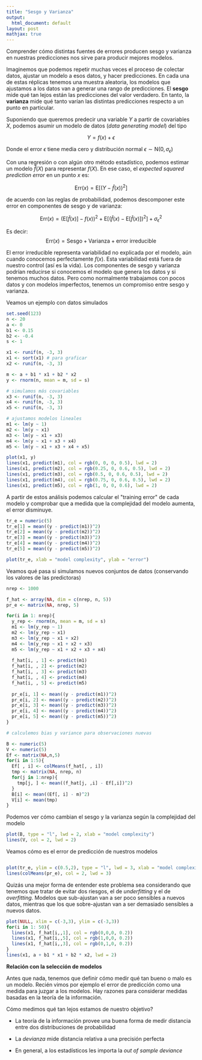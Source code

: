 ```yaml
---
title: "Sesgo y Varianza"
output:
  html_document: default
layout: post
mathjax: true
---
```


Comprender cómo distintas fuentes de errores producen sesgo y varianza en nuestras predicciones nos sirve para producir mejores modelos.

Imaginemos que podemos repetir muchas veces el proceso de colectar datos, ajustar un modelo a esos datos, y hacer predicciones. En cada una de estas réplicas tenemos una muestra aleatoria, los modelos que ajustamos a los datos van a generar una rango de predicciones. El **sesgo** mide qué tan lejos están las predicciones del valor verdadero. En tanto, la **varianza** mide qué tanto varían las distintas predicciones respecto a un punto en particular.

Suponiendo que queremos predecir una variable $Y$ a partir de covariables $X$, podemos asumir un modelo de datos (*data generating model*) del tipo

$$
Y = f(x) + \epsilon
$$

Donde el error $\epsilon$ tiene media cero y distribución normal $\epsilon \sim \text{N} \left(0, \sigma_{\epsilon} \right)$ 

Con una regresión o con algún otro método estadístico, podemos estimar un modelo $\hat{f} \left(X \right)$ para representar $f\left(X \right)$. En ese caso, el *expected squared prediction error* en un punto $x$ es:

$$
\text{Err} \left( x \right) = \text{E} \left[ \left( Y − \hat{f} \left(x \right) \right)^2 \right]
$$

de acuerdo con las reglas de probabilidad, podemos descomponer este error en componentes de sesgo y de varianza:

$$
\text{Err} \left( x \right) = \left( \text{E} \left[\hat{f} \left( x \right) \right] - f \left(x \right) \right)^2  + \text{E} \left[ \left( \hat{f} \left(x \right) - \text{E}\left[ \hat{f} \left(x \right) \right] \right)^2 \right] + \sigma^2_{\epsilon}
$$

Es decir:
$$
\text{Err} \left( x \right) = \text{Sesgo} + \text{Varianza} + \text{error irreducible}
$$

El error irreducible representa variabilidad no explicada por el modelo, aún cuando conocemos perfectamente $f\left(x\right)$. Esta variabilidad está fuera de nuestro control (así es la vida). Los componentes de sesgo y varianza podrían reducirse si conocemos el modelo que genera los datos y si tenemos muchos datos. Pero como normalmente trabajamos con pocos datos y con modelos imperfectos, tenemos un compromiso entre sesgo y varianza.

Veamos un ejemplo con datos simulados

```R
set.seed(123)
n <- 20
a <- 0
b1 <- 0.15
b2 <- -0.4
s <- 1

x1 <- runif(n, -3, 3)
x1 <- sort(x1) # para graficar
x2 <- runif(n, -3, 3)

m <- a + b1 * x1 + b2 * x2
y <- rnorm(n, mean = m, sd = s)

# simulamos más covariables
x3 <- runif(n, -3, 3)
x4 <- runif(n, -3, 3)
x5 <- runif(n, -3, 3)

# ajustamos modelos lineales
m1 <- lm(y ~ 1)
m2 <- lm(y ~ x1)
m3 <- lm(y ~ x1 + x3)
m4 <- lm(y ~ x1 + x3 + x4)
m5 <- lm(y ~ x1 + x3 + x4 + x5)

plot(x1, y)
lines(x1, predict(m1), col = rgb(0, 0, 0, 0.5), lwd = 2)
lines(x1, predict(m2), col = rgb(0.25, 0, 0.6, 0.5), lwd = 2)
lines(x1, predict(m3), col = rgb(0.5, 0, 0.6, 0.5), lwd = 2)
lines(x1, predict(m4), col = rgb(0.75, 0, 0.6, 0.5), lwd = 2)
lines(x1, predict(m5), col = rgb(1, 0, 0, 0.6), lwd = 2)
```

A partir de estos análisis podemos calcular el "training error" de cada modelo y comprobar que a medida que la complejidad del modelo aumenta, el error disminuye.

```R
tr_e = numeric(5)
tr_e[1] = mean((y - predict(m1))^2)
tr_e[2] = mean((y - predict(m2))^2)
tr_e[3] = mean((y - predict(m3))^2)
tr_e[4] = mean((y - predict(m4))^2)
tr_e[5] = mean((y - predict(m5))^2)

plot(tr_e, xlab = "model complexity", ylab = "error")
```

Veamos qué pasa si simulamos nuevos conjuntos de datos (conservando los valores de las predictoras)

```R
nrep <- 1000

f_hat <- array(NA, dim = c(nrep, n, 5))
pr_e <- matrix(NA, nrep, 5)

for(i in 1: nrep){
  y_rep <- rnorm(n, mean = m, sd = s)
  m1 <- lm(y_rep ~ 1)
  m2 <- lm(y_rep ~ x1)
  m3 <- lm(y_rep ~ x1 + x2)
  m4 <- lm(y_rep ~ x1 + x2 + x3)
  m5 <- lm(y_rep ~ x1 + x2 + x3 + x4)
  
  f_hat[i, , 1] <- predict(m1)
  f_hat[i, , 2] <- predict(m2)
  f_hat[i, , 3] <- predict(m3)
  f_hat[i, , 4] <- predict(m4)
  f_hat[i, , 5] <- predict(m5)
  
  pr_e[i, 1] <- mean((y - predict(m1))^2)
  pr_e[i, 2] <- mean((y - predict(m2))^2)
  pr_e[i, 3] <- mean((y - predict(m3))^2)
  pr_e[i, 4] <- mean((y - predict(m4))^2)
  pr_e[i, 5] <- mean((y - predict(m5))^2)
}

# calculemos bias y variance para observaciones nuevas

B <- numeric(5)
V <- numeric(5)
Ef <- matrix(NA,n,5)
for(i in 1:5){
  Ef[ , i] <- colMeans(f_hat[, , i])
  tmp <- matrix(NA, nrep, n)
  for(j in 1:nrep){
    tmp[j, ] <- mean((f_hat[j, ,i] - Ef[,i])^2)
  }
  B[i] <- mean((Ef[, i] - m)^2)
  V[i] <- mean(tmp)
}

```
Podemos ver cómo cambian el sesgo y la varianza según la complejidad del modelo

```R
plot(B, type = "l", lwd = 2, xlab = "model complexity")
lines(V, col = 2, lwd = 2)
```

Veamos cómo es el error de predicción de nuestros modelos

```R

plot(tr_e, ylim = c(0.5,2), type = "l", lwd = 3, xlab = "model complexity", ylab = "error")
lines(colMeans(pr_e), col = 2, lwd = 3)

```
Quizás una mejor forma de entender este problema sea considerando que tenemos que tratar de evitar dos riesgos, el de *underfitting* y el de *overfitting*. Modelos que sub-ajustan van a ser poco sensibles a nuevos datos, mientras que los que sobre-ajustan van a ser demasiado sensibles a nuevos datos.

```R
plot(NULL, xlim = c(-3,3), ylim = c(-3,3))
for(i in 1: 50){
  lines(x1, f_hat[i,,1], col = rgb(0,0,0, 0.2))
  lines(x1, f_hat[i,,5], col = rgb(1,0,0, 0.2))
  lines(x1, f_hat[i,,3], col = rgb(0,1,0, 0.2))
}
lines(x1, a + b1 * x1 + b2 * x2, lwd = 2)

```

**Relación con la selección de modelos**

Antes que nada, tenemos que definir cómo medir qué tan bueno o malo es un modelo. Recién vimos por ejemplo el error de predicción como una medida para juzgar a los modelos. Hay razones para considerar medidas basadas en la teoría de la información.

Cómo medimos qué tan lejos estamos de nuestro objetivo?

* La teoría de la información provee una buena forma de medir distancia entre dos distribuciones de probabilidad

* La *devianza* mide distancia relativa a una precisión perfecta

* En general, a los estadísticos les importa la *out of sample deviance*





